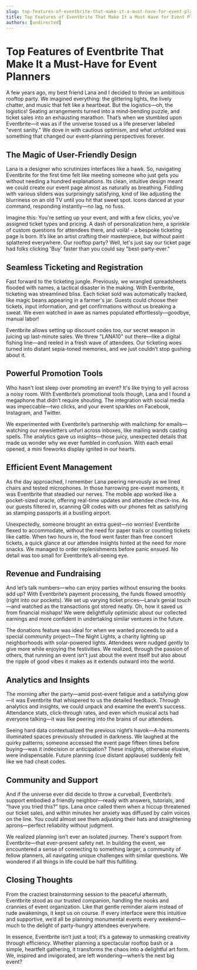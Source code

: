 ```yaml
---
slug: top-features-of-eventbrite-that-make-it-a-must-have-for-event-planners
title: Top Features of Eventbrite That Make It a Must Have for Event Planners
authors: [undirected]
---
```


# Top Features of Eventbrite That Make It a Must-Have for Event Planners

A few years ago, my best friend Lana and I decided to throw an ambitious rooftop party. We imagined everything: the glittering lights, the lively chatter, and music that felt like a heartbeat. But the logistics—oh, the logistics! Seating arrangements turned into a mind-bending puzzle, and ticket sales into an exhausting marathon. That’s when we stumbled upon Eventbrite—it was as if the universe tossed us a life preserver labeled "event sanity." We dove in with cautious optimism, and what unfolded was something that changed our event-planning perspectives forever.

## The Magic of User-Friendly Design

Lana is a designer who scrutinizes interfaces like a hawk. So, navigating Eventbrite for the first time felt like meeting someone who just gets you without needing a hundred explanations. Its clean, intuitive design meant we could create our event page almost as naturally as breathing. Fiddling with various sliders was surprisingly satisfying, kind of like adjusting the blurriness on an old TV until you hit that sweet spot. Icons danced at your command, responding instantly—no lag, no fuss.

Imagine this: You're setting up your event, and with a few clicks, you've assigned ticket types and pricing. A dash of personalization here, a sprinkle of custom questions for attendees there, and voilà! - a bespoke ticketing page is born. It’s like an artist crafting their masterpiece, but without paint splattered everywhere. Our rooftop party? Well, let's just say our ticket page had folks clicking 'Buy' faster than you could say "best-party-ever."

## Seamless Ticketing and Registration

Fast forward to the ticketing jungle. Previously, we wrangled spreadsheets flooded with names, a tactical disaster in the making. With Eventbrite, ticketing was streamlined bliss. Each ticket sold was automatically tracked, like magic beans appearing in a farmer's jar. Guests could choose their tickets, input information, and get confirmations without us breaking a sweat. We even watched in awe as names populated effortlessly—goodbye, manual labor!

Eventbrite allows setting up discount codes too, our secret weapon in juicing up last-minute sales. We threw "LANA10" out there—like a digital fishing line—and reeled in a fresh wave of attendees. Our ticketing woes turned into distant sepia-toned memories, and we just couldn’t stop gushing about it.

## Powerful Promotion Tools

Who hasn't lost sleep over promoting an event? It's like trying to yell across a noisy room. With Eventbrite’s promotional tools though, Lana and I found a megaphone that didn’t require shouting. The integration with social media was impeccable—two clicks, and your event sparkles on Facebook, Instagram, and Twitter.

We experimented with Eventbrite’s partnership with mailchimp for emails—watching our newsletters unfurl across inboxes, like mailing wands casting spells. The analytics gave us insights—those juicy, unexpected details that made us wonder why we ever fumbled in confusion. With each email opened, a mini fireworks display ignited in our hearts.

## Efficient Event Management

As the day approached, I remember Lana peering nervously as we lined chairs and tested microphones. In those harrowing pre-event moments, it was Eventbrite that steadied our nerves. The mobile app worked like a pocket-sized oracle, offering real-time updates and attendee check-ins. As our guests filtered in, scanning QR codes with our phones felt as satisfying as stamping passports at a bustling airport.

Unexpectedly, someone brought an extra guest—no worries! Eventbrite flexed to accommodate, without the need for paper trails or counting tickets like cattle. When two hours in, the food went faster than free concert tickets, a quick glance at our attendee insights hinted at the need for more snacks. We managed to order replenishments before panic ensued. No detail was too small for Eventbrite’s all-seeing eye.

## Revenue and Fundraising

And let’s talk numbers—who can enjoy parties without ensuring the books add up? With Eventbrite’s payment processing, the funds flowed smoothly (right into our pockets). We set up varying ticket prices—Lana’s genial touch—and watched as the transactions got stored neatly. Oh, how it saved us from financial mishaps! We were delightfully optimistic about our collected earnings and more confident in undertaking similar ventures in the future.

The donations feature was ideal for when we wanted proceeds to aid a special community project—The Night Lights, a charity lighting up neighborhoods with solar-powered lights. Attendees were nudged gently to give more while enjoying the festivities. We realized, through the passion of others, that running an event isn't just about the event itself but also about the ripple of good vibes it makes as it extends outward into the world.

## Analytics and Insights

The morning after the party—amid post-event fatigue and a satisfying glow—it was Eventbrite that whispered to us the detailed feedback. Through analytics and insights, we could unpack and examine the event’s success. Attendance stats, click-through rates, and even which musical acts had everyone talking—it was like peering into the brains of our attendees.

Seeing hard data contextualized the previous night’s havok—A-ha moments illuminated spaces previously shrouded in darkness. We laughed at the quirky patterns; someone accessed the event page fifteen times before buying—was it indecision or anticipation? These insights, otherwise elusive, were indispensable. Future planning (cue distant applause) suddenly felt like we had cheat codes.

## Community and Support

And if the universe ever did decide to throw a curveball, Eventbrite’s support embodied a friendly neighbor—ready with answers, tutorials, and “have you tried this?” tips. Lana once called them when a hiccup threatened our ticket sales, and within minutes her anxiety was diffused by calm voices on the line. You could almost see them adjusting their hats and straightening aprons—perfect reliability without judgment.

We realized planning isn’t ever an isolated journey. There's support from Eventbrite—that ever-present safety net. In building the event, we encountered a sense of connecting to something larger, a community of fellow planners, all navigating unique challenges with similar questions. We wondered if all things in life could be half this fulfilling.

## Closing Thoughts

From the craziest brainstorming session to the peaceful aftermath, Eventbrite stood as our trusted companion, handling the nooks and crannies of event organization. Like that gentle reminder alarm instead of rude awakenings, it kept us on course. If every interface were this intuitive and supportive, we’d all be planning monumental events every weekend—much to the delight of party-hungry attendees everywhere.

In essence, Eventbrite isn’t just a tool; it’s a gateway to unmasking creativity through efficiency. Whether planning a spectacular rooftop bash or a simple, heartfelt gathering, it transforms the chaos into a delightful art form. We, inspired and invigorated, are left wondering—when’s the next big event?